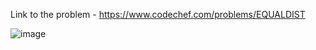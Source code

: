 Link to the problem - https://www.codechef.com/problems/EQUALDIST


![image](https://github.com/Haleshot/Competitive-Programming/assets/57552973/646005b4-dbbe-420f-aebf-b2c93cab16f5)
